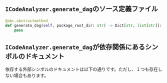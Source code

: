 ## `ICodeAnalyzer.generate_dag`のソース定義ファイル

```python
@abc.abstractmethod
def generate_dag(self, package_root_dir: str) -> Dict[str, list[str]]:
    pass
```

## `ICodeAnalyzer.generate_dag`が依存関係にあるシンボルのドキュメント

依存する外部シンボルのドキュメントは以下の通りです。ただし、１つも存在しない場合もあります。